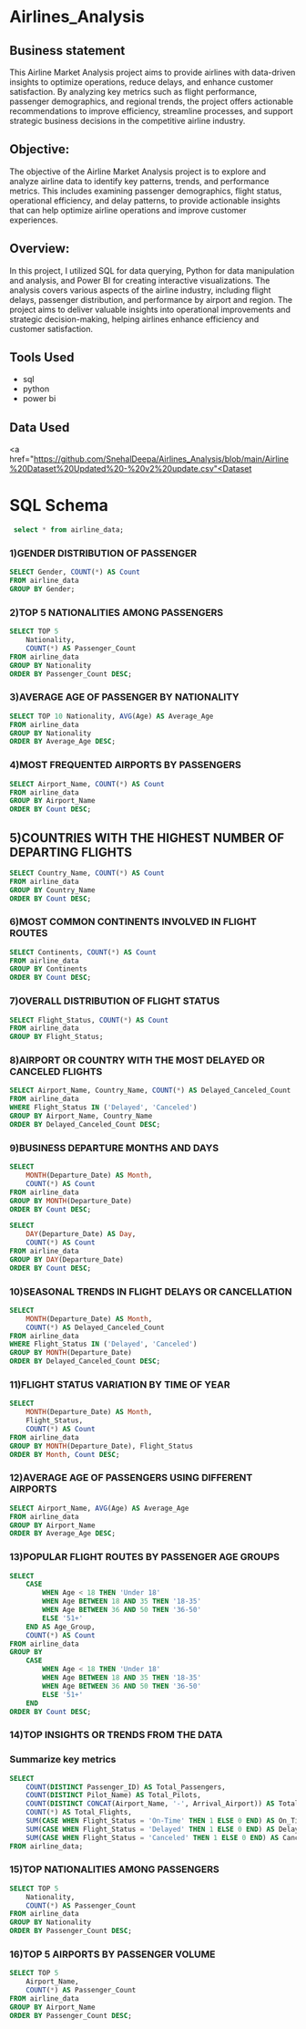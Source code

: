 # Airlines_Analysis

## Business statement
  
This Airline Market Analysis project aims to provide airlines with data-driven insights to optimize operations, reduce delays, and enhance customer satisfaction. By analyzing key metrics such as flight performance, passenger demographics, and regional trends, the project offers actionable recommendations to improve efficiency, streamline processes, and support strategic business decisions in the competitive airline industry.

## Objective: 
The objective of the Airline Market Analysis project is to explore and analyze airline data to identify key patterns, trends, and performance metrics. This includes examining passenger demographics, flight status, operational efficiency, and delay patterns, to provide actionable insights that can help optimize airline operations and improve customer experiences.

## Overview:
In this project, I utilized SQL for data querying, Python for data manipulation and analysis, and Power BI for creating interactive visualizations. The analysis covers various aspects of the airline industry, including flight delays, passenger distribution, and performance by airport and region. The project aims to deliver valuable insights into operational improvements and strategic decision-making, helping airlines enhance efficiency and customer satisfaction.

## Tools Used

- sql
- python
- power bi

## Data Used
<a href="https://github.com/SnehalDeepa/Airlines_Analysis/blob/main/Airline%20Dataset%20Updated%20-%20v2%20update.csv"<Dataset</a>

# SQL Schema

```sql
 select * from airline_data;
```

### 1)GENDER DISTRIBUTION OF PASSENGER

```sql
SELECT Gender, COUNT(*) AS Count
FROM airline_data
GROUP BY Gender;
```

### 2)TOP 5 NATIONALITIES AMONG PASSENGERS

```sql
SELECT TOP 5 
    Nationality, 
    COUNT(*) AS Passenger_Count
FROM airline_data
GROUP BY Nationality
ORDER BY Passenger_Count DESC;
```

### 3)AVERAGE AGE OF PASSENGER BY NATIONALITY

```sql
SELECT TOP 10 Nationality, AVG(Age) AS Average_Age
FROM airline_data
GROUP BY Nationality
ORDER BY Average_Age DESC;
```

### 4)MOST FREQUENTED AIRPORTS BY PASSENGERS

```sql
SELECT Airport_Name, COUNT(*) AS Count
FROM airline_data
GROUP BY Airport_Name
ORDER BY Count DESC;
```

## 5)COUNTRIES WITH THE HIGHEST NUMBER OF DEPARTING FLIGHTS

```sql
SELECT Country_Name, COUNT(*) AS Count
FROM airline_data
GROUP BY Country_Name
ORDER BY Count DESC;
```

### 6)MOST COMMON CONTINENTS INVOLVED IN FLIGHT ROUTES

```sql
SELECT Continents, COUNT(*) AS Count
FROM airline_data
GROUP BY Continents
ORDER BY Count DESC;
```

### 7)OVERALL DISTRIBUTION OF FLIGHT STATUS

```sql
SELECT Flight_Status, COUNT(*) AS Count
FROM airline_data
GROUP BY Flight_Status;
```

### 8)AIRPORT OR COUNTRY WITH THE MOST DELAYED OR CANCELED FLIGHTS

```sql
SELECT Airport_Name, Country_Name, COUNT(*) AS Delayed_Canceled_Count
FROM airline_data
WHERE Flight_Status IN ('Delayed', 'Canceled')
GROUP BY Airport_Name, Country_Name
ORDER BY Delayed_Canceled_Count DESC;
```

### 9)BUSINESS DEPARTURE MONTHS AND DAYS

```sql
SELECT 
    MONTH(Departure_Date) AS Month, 
    COUNT(*) AS Count
FROM airline_data
GROUP BY MONTH(Departure_Date)
ORDER BY Count DESC;
```

```sql
SELECT 
    DAY(Departure_Date) AS Day, 
    COUNT(*) AS Count
FROM airline_data
GROUP BY DAY(Departure_Date)
ORDER BY Count DESC;
```

### 10)SEASONAL TRENDS IN FLIGHT DELAYS OR CANCELLATION

```sql
SELECT 
    MONTH(Departure_Date) AS Month, 
    COUNT(*) AS Delayed_Canceled_Count
FROM airline_data
WHERE Flight_Status IN ('Delayed', 'Canceled')
GROUP BY MONTH(Departure_Date)
ORDER BY Delayed_Canceled_Count DESC;
```

### 11)FLIGHT STATUS VARIATION BY TIME OF YEAR

```sql
SELECT 
    MONTH(Departure_Date) AS Month, 
    Flight_Status, 
    COUNT(*) AS Count
FROM airline_data
GROUP BY MONTH(Departure_Date), Flight_Status
ORDER BY Month, Count DESC;
```

### 12)AVERAGE AGE OF PASSENGERS USING DIFFERENT AIRPORTS

```sql
SELECT Airport_Name, AVG(Age) AS Average_Age
FROM airline_data
GROUP BY Airport_Name
ORDER BY Average_Age DESC;
```

### 13)POPULAR FLIGHT ROUTES BY PASSENGER AGE GROUPS

```sql
SELECT 
    CASE 
        WHEN Age < 18 THEN 'Under 18'
        WHEN Age BETWEEN 18 AND 35 THEN '18-35'
        WHEN Age BETWEEN 36 AND 50 THEN '36-50'
        ELSE '51+' 
    END AS Age_Group, 
    COUNT(*) AS Count
FROM airline_data
GROUP BY 
    CASE 
        WHEN Age < 18 THEN 'Under 18'
        WHEN Age BETWEEN 18 AND 35 THEN '18-35'
        WHEN Age BETWEEN 36 AND 50 THEN '36-50'
        ELSE '51+' 
    END
ORDER BY Count DESC;
```

### 14)TOP INSIGHTS OR TRENDS FROM THE DATA

### Summarize key metrics

```sql
SELECT 
    COUNT(DISTINCT Passenger_ID) AS Total_Passengers,
    COUNT(DISTINCT Pilot_Name) AS Total_Pilots,
    COUNT(DISTINCT CONCAT(Airport_Name, '-', Arrival_Airport)) AS Total_Routes,
    COUNT(*) AS Total_Flights,
    SUM(CASE WHEN Flight_Status = 'On-Time' THEN 1 ELSE 0 END) AS On_Time_Flights,
    SUM(CASE WHEN Flight_Status = 'Delayed' THEN 1 ELSE 0 END) AS Delayed_Flights,
    SUM(CASE WHEN Flight_Status = 'Canceled' THEN 1 ELSE 0 END) AS Canceled_Flights
FROM airline_data;
```

### 15)TOP NATIONALITIES AMONG PASSENGERS

```sql
SELECT TOP 5 
    Nationality, 
    COUNT(*) AS Passenger_Count
FROM airline_data
GROUP BY Nationality
ORDER BY Passenger_Count DESC;
```

### 16)TOP 5 AIRPORTS BY PASSENGER VOLUME

```sql
SELECT TOP 5
    Airport_Name, 
    COUNT(*) AS Passenger_Count
FROM airline_data
GROUP BY Airport_Name
ORDER BY Passenger_Count DESC;
```
